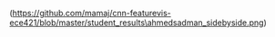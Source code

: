 (https://github.com/mamaj/cnn-featurevis-ece421/blob/master/student_results\ahmedsadman_sidebyside.png)

